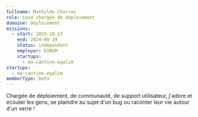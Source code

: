 ```yaml
---
fullname: Mathilde Charras
role: Lead chargée de déploiement
domaine: Déploiement
missions:
  - start: 2023-10-23
    end: 2024-08-19
    status: independent
    employer: DINUM
    startups:
      - ma-cantine-egalim
startups:
  - ma-cantine-egalim
memberType: beta
---
```

Chargée de déploiement, de communauté, de support utilisateur, j'adore et écouter les gens, se plaindre au sujet d'un bug ou raconter leur vie autour d'un verre !